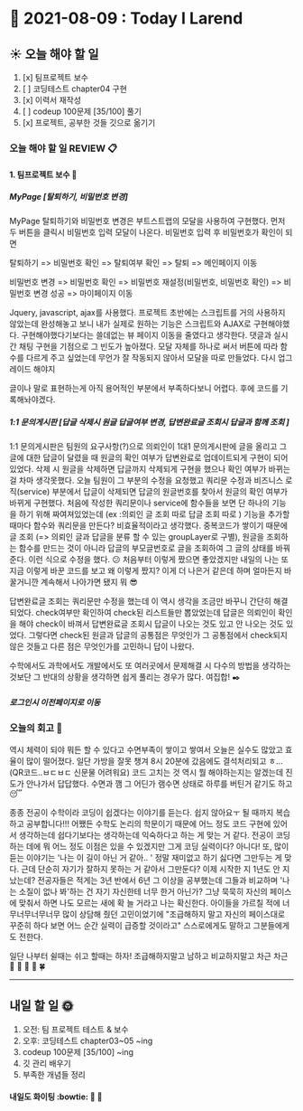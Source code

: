 # :calendar: 2021-08-09 : Today I Larend

## :sunny: 오늘 해야 할 일 

1. [x] 팀프로젝트 보수 
2. [ ] 코딩테스트 chapter04 구현 
3. [x] 이력서 재작성 
4. [ ] codeup 100문제 [35/100] 풀기 
5. [x] 프로젝트, 공부한 것들 깃으로 옮기기 

### 오늘 해야 할 일 REVIEW :clipboard:

#### 1. 팀프로젝트 보수 :wrench:

##### MyPage [탈퇴하기, 비밀번호 변경]
MyPage 탈퇴하기와 비밀번호 변경은 부트스트랩의 모달을 사용하여 구현했다. 먼저 두 버튼을 클릭시 비밀번호 입력 모달이 나온다. 비밀번호 입력 후 비밀번호가 확인이 되면 

탈퇴하기 => 비밀번호 확인 => 탈퇴여부 확인 => 탈퇴 => 메인페이지 이동 

비밀번호 변경 => 비밀번호 확인 => 비밀번호 재설정(비밀번호, 비밀번호 확인) => 비밀번호 변경 성공 => 마이페이지 이동 

Jquery, javascript, ajax를 사용했다. 프로젝트 초반에는 스크립트를 거의 사용하지 않았는데 완성해놓고 보니 내가 실제로 원하는 기능은 스크립트와 AJAX로 구현해야했다. 구현해야했다기보다는 
쓸데없는 뷰 페이지 이동을 줄였다고 생각한다. 댓글과 실시간 채팅 구현을 기점으로 그 빈도가 높아졌다. 
모달 자체를 하나로 써서 버튼에 따라 함수를 다르게 주고 싶었는데 무언가 잘 작동되지 않아서 모달을 따로 만들었다. 다시 업그레이드 해야지 

글이나 말로 표현하는게 아직 용어적인 부분에서 부족하다보니 어렵다. 후에 코드를 기록해놔야겠다. 

##### 1:1 문의게시판 [답글 삭제시 원글 답글여부 변경, 답변완료글 조회시 답글과 함께 조회 ]

1:1 문의게시판은 팀원의 요구사항(?)으로 의뢰인이 1대1 문의게시판에 글을 올리고 그 글에 대한 답글이 달렸을 때 원글의 확인 여부가 답변완료로 업데이트되게 구현이 되어있었다. 
삭제 시 원글을 삭제하면 답글까지 삭제되게 구현을 했으나 확인 여부가 바뀌는 걸 차마 생각못했다. 오늘 팀원이 그 부분의 수정을 요청했고 쿼리문 수정과 비즈니스 로직(service) 부분에서 
답글이 삭제되면 답글의 원글번호를 찾아서 원글의 확인 여부가 바뀌게 구현했다. 
처음에 작성한 쿼리문이나 service에 함수들을 보면 단 하나의 기능을 하기 위해 짜여져있었는데 (ex :의뢰인 글 조회 따로 답글 조회 따로 ) 기능을 추가할 때마다 함수와 쿼리문을 만든다? 
비효율적이라고 생각했다. 중복코드가 쌓이기 때문에 글 조회 (=> 의뢰인 글과 답글을 분류 할 수 있는 groupLayer로 구별), 원글을 조회하는 함수를 만드는 것이 아니라 답글의 부모글번호로
글을 조회하여 그 글의 상태를 바꿔준다. 이런 식으로 수정을 했다. :confused: 처음부터 이렇게 짰으면 좋았겠지만 내일의 나는 또 지금 이렇게 바꾼 코드를 보고 왜 이렇게 짰지? 이게 더 나은거 같은데 하며 
얼마든지 바꿀거니깐 계속해서 나아가면 됐지 뭐 :sunglasses: 

답변완료글 조회는 쿼리문만 수정을 했는데 이 역시 생각을 조금만 바꾸니 간단히 해결되었다. check여부만 확인하여 check된 리스트들만 뽑았었는데 답글은 의뢰인이 확인을 해야 check이 바껴서 
답변완료글 조회시 답글이 나오는 것도 있고 안 나오는 것도 있었다. 그렇다면 check된 원글과 답글의 공통점은 무엇인가 그 공통점에서 check되지 않은 것들고 다른 점은 무엇인가를 고민하니 답이 나왔다. 

수학에서도 과학에서도 개발에서도 또 여러곳에서 문제해결 시 다수의 방법을 생각하는 것보단 그 반대의 상황을 생각하면 쉽게 풀리는 경우가 많다. 여집합! :black_nib:

##### 로그인시 이전페이지로 이동


### 오늘의 회고 :full_moon_with_face:
 
 역시 체력이 되야 뭐든 할 수 있다고 수면부족이 쌓이고 쌓여서 오늘은 실수도 많았고 효율이 많이 떨어졌다. 일단 가방을 잘못 챙겨 8시 20분에 갔음에도 결석처리되고 ㅎ... (QR코드..ㅂㄷㅂㄷ 신문물 어려워요)
 코드 고치는 것 역시 뭘 해야하는지는 알겠는데 진도가 안나가서 답답했다. 수면과 깸 그 어딘가 램수면 상태로 하루를 버틴거 같기도 하고 :sleeping: 
  
  종종 전공이 수학이라 코딩이 쉽겠다는 이야기를 듣는다. 쉽지 않아요ㅜ 될 때까지 복습하고 공부합니다!!! 어쨌든 수학도 논리의 학문이기 때문에 어느 정도 코드 구현에 있어서 생각하는데 쉽다기보다는 생각하는데 익숙하다고 하는 게 맞는 거 같다.
전공이 코딩하는 데에 뭐 어느 정도 이점은 있을 수 있겠지만 그게 코딩 실력이다? 아니다! 또, 많이 듣는 이야기는 '나는 이 길이 아닌 거 같아.. ' 정말 재미없고 하기 싫다면 그만두는 게 맞다.
근데 단순히 자기가 잘하지 못하는 거 같아서 그만둔다? 이제 시작한 지 1년도 안 지났는데? 전공자들은 적게는 3년 반에서 6년 그 이상을 공부했는데 그들과 비교하며 '나는 소질이 없나 봐'하는 건 자기 자신한테
너무 한거 아닌가? 그냥 묵묵히 자신의 페이스에 맞춰서 하면 나도 모르는 새에 확 늘 거라고 나는 확신한다.
아이들을 가르칠 적에 너무너무너무너무 많이 상담해 줬던 고민이었기에 "조급해하지 말고 자신의 페이스대로 꾸준히 하다 보면 어느 순간 실력이 급증할 것이라고" 스스로에게도 말하고 그분들에게도 전한다.

 일단 나부터 쉴때는 쉬고 할때는 하자! 조급해하지말고 남하고 비교하지말고 차근 차근 :ant: :ant: :ant: :ant: :four_leaf_clover:
 
 ***
 
 ## 내일 할 일 :sun_with_face:
 1. 오전: 팀 프로젝트 테스트 & 보수 
 2. 오후: 코딩테스트 chapter03~05 ~ing
 3. codeup 100문제 [35/100] ~ing 
 4. 깃 관리 배우기 
 5. 부족한 개념들 정리 

#### 내일도 화이팅 :bowtie: :muscle: :muscle:
